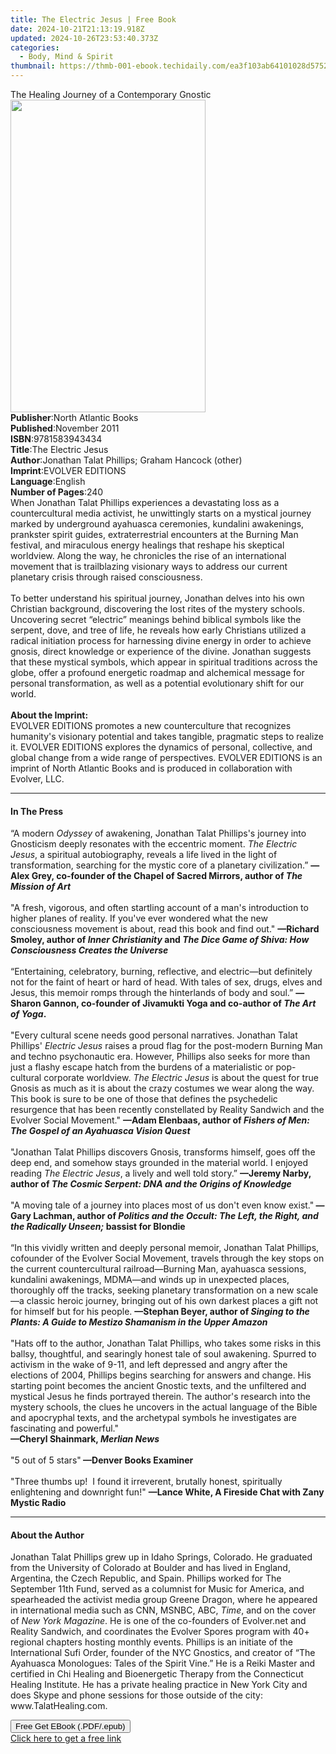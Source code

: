 ```yaml
---
title: The Electric Jesus | Free Book
date: 2024-10-21T21:13:19.918Z
updated: 2024-10-26T23:53:40.373Z
categories:
  - Body, Mind & Spirit
thumbnail: https://thmb-001-ebook.techidaily.com/ea3f103ab64101028d5752d617ce183590474689bff3cfb2cec7793bec60aad0.jpg
---
```

<main id="book-container">
  <div class="flex flex-col">
    <div class="book-brief flex-1 py-6 px-4 sm:p-6 md:py-10 md:px-8">
      <!-- brief-->
      <div class="book-brief-main">
        The Healing Journey of a Contemporary Gnostic
      </div>
    </div>
    <div
      class="book-meta-info flex-1 grid gap-4 col-start-1 col-end-3 row-start-1 sm:mb-6 sm:grid-cols-4 lg:gap-6 lg:col-start-2 lg:row-end-6 lg:row-span-6 lg:mb-0"
    >
      <div
        class="book-meta-info-left place-content-center mt-4 p-4 text-sm leading-6 col-start-2 col-span-2 dark:text-slate-400"
      >
        <img
          class="w-full h-500 object-cover rounded-lg sm:h-255 sm:col-span-2 lg:col-span-full"
          src="https://img-001-ebook.techidaily.com/cc7e3e53ffc9391c6b63f9f7d640698a270715d112d056575b24510c569825c6.jpg"
          alt=""
          width="312"
          height="500"
        />
      </div>
      <div
        class="book-meta-info-right mt-2 col-start-1 row-start-2 col-span-3 self-center"
      >
        <!-- meta data  -->
        <div class="flex flex-col px-4 md:px-8">
          <div class="flex-1">
            <strong>Publisher</strong>:<span class="px-2"
              >North Atlantic Books</span
            >
          </div>
          <div class="flex-1">
            <strong>Published</strong>:<span class="px-2">November 2011</span>
          </div>
          <div class="flex-1">
            <strong>ISBN</strong>:<span class="px-2">9781583943434</span>
          </div>
          <div class="flex-1">
            <strong>Title</strong>:<span class="px-2">The Electric Jesus</span>
          </div>
          <div class="flex-1">
            <strong>Author</strong>:<span class="px-2"
              >Jonathan Talat Phillips; Graham Hancock (other)</span
            >
          </div>
          <div class="flex-1">
            <strong>Imprint</strong>:<span class="px-2">EVOLVER EDITIONS</span>
          </div>
          <div class="flex-1">
            <strong>Language</strong>:<span class="px-2">English</span>
          </div>
          <div class="flex-1">
            <strong>Number of Pages</strong>:<span class="px-2">240</span>
          </div>
        </div>
      </div>
    </div>
    <div class="book-description flex-1 py-6 px-4 sm:p-6 md:py-10 md:px-8">
      <div class="book-description-main">
        <div accordion-content="" id="description">
          When Jonathan Talat Phillips experiences a devastating loss as a
          countercultural media activist, he unwittingly starts on a mystical
          journey marked by underground ayahuasca ceremonies, kundalini
          awakenings, prankster spirit guides, extraterrestrial encounters at
          the Burning Man festival, and miraculous energy healings that reshape
          his skeptical worldview. Along the way, he chronicles the rise of an
          international movement that is trailblazing visionary ways to address
          our current planetary crisis through raised consciousness.<br />
          &nbsp;<br />
          To better understand his spiritual journey, Jonathan delves into his
          own Christian background, discovering the lost rites of the mystery
          schools. Uncovering secret “electric” meanings behind biblical symbols
          like the serpent, dove, and tree of life, he reveals how early
          Christians utilized a radical initiation process for harnessing divine
          energy in order to achieve gnosis, direct knowledge or experience of
          the divine. Jonathan suggests that these mystical symbols, which
          appear in spiritual traditions across the globe, offer a profound
          energetic roadmap and alchemical message for personal transformation,
          as well as a potential evolutionary shift for our world.<br /><br /><b
            >About the Imprint:</b
          ><br />
          EVOLVER EDITIONS promotes a new counterculture that recognizes
          humanity's visionary potential and takes tangible, pragmatic steps to
          realize it. EVOLVER EDITIONS explores the dynamics of personal,
          collective, and global change from a wide range of perspectives.
          EVOLVER EDITIONS is an imprint of North Atlantic Books and is produced
          in collaboration with Evolver, LLC.
        </div>
        <div class="accordion-fader"></div>
      </div>
    </div>
    <div class="book-excerpts flex-1 py-6 px-4 sm:p-6 md:py-10 md:px-8">
      <!-- excerpts-->
      <div class="book-excerpts-main">
        <hr />
        <h4 class="placeholder placeholder-heading">
          <span>In The Press</span>
        </h4>
        <p>
          “A modern <i>Odyssey </i>of awakening, Jonathan Talat Phillips's
          journey into Gnosticism deeply resonates with the eccentric moment.
          <i>The Electric Jesus</i>, a spiritual autobiography, reveals a life
          lived in the light of transformation, searching for the mystic core of
          a planetary civilization.”
          <b
            >—Alex Grey, co-founder of the Chapel of Sacred Mirrors, author of </b
          ><i><b>The Mission of Art</b></i
          ><br />
          <i>&nbsp;</i><br />
          "A fresh, vigorous, and often startling account of a man's
          introduction to higher planes of reality. If you've ever wondered what
          the new consciousness movement is about, read this book and find out."
          <b>—Richard Smoley, author of </b><i><b>Inner Christianity</b></i
          ><b> and </b
          ><i
            ><b
              >The Dice Game of Shiva: How Consciousness Creates the Universe</b
            ></i
          ><br />
          <i>&nbsp;</i><br />
          “Entertaining, celebratory, burning, reflective, and electric—but
          definitely not for the faint of heart or hard of head. With tales of
          sex, drugs, elves and Jesus, this memoir romps through the hinterlands
          of body and soul.”
          <b>—Sharon Gannon, co-founder of Jivamukti Yoga and co-author of </b
          ><i><b>The Art of Yoga</b></i
          ><b>.</b><br />
          &nbsp;<br />
          "Every cultural scene needs good personal narratives. Jonathan Talat
          Phillips' <i>Electric Jesus</i> raises a proud flag for the
          post-modern Burning Man and techno psychonautic era. However, Phillips
          also seeks for more than just a flashy escape hatch from the burdens
          of a materialistic or pop-cultural corporate worldview.
          <i>The Electric Jesus </i>is about the quest for true Gnosis as much
          as it is about the crazy costumes we wear along the way. This book is
          sure to be one of those that defines the psychedelic resurgence that
          has been recently constellated by Reality Sandwich and the Evolver
          Social Movement." <b>—Adam Elenbaas, author of </b
          ><i
            ><b>Fishers of Men: The Gospel of an Ayahuasca Vision Quest</b
            ><br />
            &nbsp;</i
          ><br />
          "Jonathan Talat Phillips discovers Gnosis, transforms himself, goes
          off the deep end, and somehow stays grounded in the material world. I
          enjoyed reading <i>The Electric Jesus</i>, a lively and well told
          story.” <b>—Jeremy Narby, author of </b
          ><i
            ><b
              >The Cosmic Serpent: DNA and the Origins of Knowledge<br /></b></i
          ><b><br /></b>"A moving tale of a journey into&nbsp;places most of us
          don't even know exist."<b> —Gary Lachman, author of </b
          ><i
            ><b
              >Politics and the Occult: The Left, the Right, and the Radically
              Unseen;</b
            ></i
          ><b> bassist for Blondie</b><br />
          &nbsp;<br />
          “In this vividly written and deeply personal memoir, Jonathan Talat
          Phillips, cofounder of the Evolver Social Movement, travels through
          the key stops on the current countercultural railroad—Burning Man,
          ayahuasca sessions, kundalini awakenings, MDMA—and winds up in
          unexpected places, thoroughly off the tracks, seeking planetary
          transformation on a new scale—a classic heroic journey, bringing out
          of his own darkest places a gift not for himself but for his people.
          <b>—Stephan Beyer, author of </b
          ><i
            ><b
              >Singing to the Plants: A Guide to Mestizo Shamanism in the Upper
              Amazon</b
            ></i
          ><br /><br />"Hats off to the author, Jonathan Talat Phillips, who
          takes some risks in this ballsy, thoughtful, and searingly honest tale
          of soul awakening. Spurred to activism in the wake of 9-11, and left
          depressed and angry after the elections of 2004, Phillips begins
          searching for answers and change. His starting point becomes the
          ancient Gnostic texts, and the unfiltered and mystical Jesus he finds
          portrayed therein. The author's research into the mystery schools, the
          clues he uncovers in the actual language of the Bible and apocryphal
          texts, and the archetypal symbols he investigates are fascinating and
          powerful." <br /><b>—Cheryl Shainmark, <i>Merlian News</i></b
          ><br /><br />"5 out of 5 stars"<b> —Denver Books Examiner</b
          ><br /><br />"Three thumbs up!&nbsp; I found it irreverent, brutally
          honest, spiritually enlightening and downright fun!"
          <b>—Lance White, A Fireside Chat with Zany Mystic Radio</b>
        </p>
      </div>
    </div>
    <div class="book-about-author flex-1 py-6 px-4 sm:p-6 md:py-10 md:px-8">
      <!-- about author-->
      <div class="book-main-author-main">
        <hr />
        <h4 class="placeholder placeholder-heading">
          <span>About the Author</span>
        </h4>
        <p>
          Jonathan Talat Phillips grew up in Idaho Springs, Colorado. He
          graduated from the University of Colorado at Boulder and has lived in
          England, Argentina, the Czech Republic, and Spain. Phillips worked for
          The September 11th Fund, served as a columnist for Music for America,
          and spearheaded the activist media group Greene Dragon, where he
          appeared in international media such as CNN, MSNBC, ABC, <i>Time</i>,
          and on the cover of <i>New York Magazine</i>. He is one of the
          co-founders of Evolver.net and Reality Sandwich, and coordinates the
          Evolver Spores program with 40+ regional chapters hosting monthly
          events.&nbsp;Phillips is an initiate of the International Sufi Order,
          founder of the NYC Gnostics, and creator of “The Ayahuasca Monologues:
          Tales of the Spirit Vine.” He is a Reiki Master and certified in Chi
          Healing and Bioenergetic Therapy from the Connecticut Healing
          Institute. He has a private healing practice in New York City and does
          Skype and phone sessions for those outside of the city:
          www.TalatHealing.com.
        </p>
      </div>
    </div>
    <div class="book-free-get flex-1 py-6 px-4 sm:p-6 md:py-10 md:px-8">
      <button
        id="btn-free-get"
        class="bg-blue-500 hover:bg-blue-700 text-white font-bold py-2 px-4 rounded"
      >
        Free Get EBook (.PDF/.epub)
      </button>
      <div id="countdown-display" class="px-2 text-lg mt-2"></div>
      <a
        id="free-link"
        class="hidden bg-blue-500 hover:bg-blue-700 text-white font-bold py-2 px-4 rounded"
        href="https://www.ebooks.com/en-us/book/663151/the-electric-jesus/jonathan-talat-phillips/"
        target="_blank"
        >Click here to get a free link</a
      >
    </div>
    <script>
      let countdownTime = 0;
      let countdownInterval = null;
      document
        .getElementById('btn-free-get')
        .addEventListener('click', startCountdown);
      function startCountdown() {
        countdownTime = new Date().getTime() + 60000 * 3;
        countdownInterval = setInterval(updateCountdown, 1000);
        document.getElementById('btn-free-get').disabled = true;
        document
          .getElementById('btn-free-get')
          .classList.add('bg-gray-500', 'cursor-not-allowed');
      }
      function updateCountdown() {
        let currentTime = new Date().getTime();
        let timeLeft = countdownTime - currentTime;
        let secondsLeft = Math.floor(timeLeft / 1000);
        document.getElementById('countdown-display').innerHTML =
          `Remaining time: ${secondsLeft} seconds.`;
        if (secondsLeft <= 0) {
          clearInterval(countdownInterval);
          document.getElementById('btn-free-get').classList.add('hidden');
          document.getElementById('free-link').classList.remove('hidden');
          document.getElementById('countdown-display').innerHTML = '';
        }
      }
    </script>
  </div>
</main>

<ins class="adsbygoogle"
      style="display:block"
      data-ad-client="ca-pub-7571918770474297"
      data-ad-slot="8358498916"
      data-ad-format="auto"
      data-full-width-responsive="true"></ins>
    